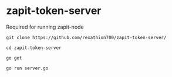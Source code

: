 # zapit-token-server

Required for running zapit-node

```
git clone https://github.com/rexathion700/zapit-token-server/

cd zapit-token-server

go get

go run server.go

```

